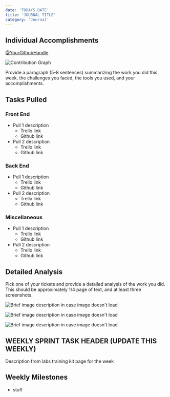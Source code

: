 ```yaml
---
date: 'TODAYS DATE'
title: 'JOURNAL TITLE'
category: 'Journal'
---
```


## Individual Accomplishments

[@YourGithubHandle](https://github.com/YourGithubHandle)

![Contribution Graph](https://raw.githubusercontent.com/VeraSimon/portfolio/master/blog/DATE_HERE/contribution_graph.png 'Github Repository Contribution Graph')

Provide a paragraph (5-8 sentences) summarizing the work you did this week, the challenges you faced, the tools you used, and your accomplishments.

## Tasks Pulled

### Front End

- Pull 1 description
  - Trello link
  - Github link
- Pull 2 description
  - Trello link
  - Github link

### Back End

- Pull 1 description
  - Trello link
  - Github link
- Pull 2 description
  - Trello link
  - Github link

### Miscellaneous

- Pull 1 description
  - Trello link
  - Github link
- Pull 2 description
  - Trello link
  - Github link

## Detailed Analysis

Pick one of your tickets and provide a detailed analysis of the work you did. This should be approximately 1/4 page of text, and at least three screenshots.

![Brief image description in case image doesn't load](https://raw.githubusercontent.com/VeraSimon/portfolio/master/blog/DATE_HERE/image1.png 'Image 1 alt text')

![Brief image description in case image doesn't load](https://raw.githubusercontent.com/VeraSimon/portfolio/master/blog/DATE_HERE/image2.png 'Image 2 alt text')

![Brief image description in case image doesn't load](https://raw.githubusercontent.com/VeraSimon/portfolio/master/blog/DATE_HERE/image3.png 'Image 3 alt text')

## WEEKLY SPRINT TASK HEADER (UPDATE THIS WEEKLY)

Description from labs training kit page for the week

## Weekly Milestones

- stuff
